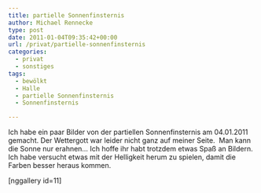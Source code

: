 ```yaml
---
title: partielle Sonnenfinsternis
author: Michael Rennecke
type: post
date: 2011-01-04T09:35:42+00:00
url: /privat/partielle-sonnenfinsternis
categories:
  - privat
  - sonstiges
tags:
  - bewölkt
  - Halle
  - partielle Sonnenfinsternis
  - Sonnenfinsternis

---
```

Ich habe ein paar Bilder von der partiellen Sonnenfinsternis am 04.01.2011 gemacht. Der Wettergott war leider nicht ganz auf meiner Seite.  Man kann die Sonne nur erahnen&#8230; Ich hoffe ihr habt trotzdem etwas Spaß an Bildern. Ich habe versucht etwas mit der Helligkeit herum zu spielen, damit die Farben besser heraus kommen.

[nggallery id=11]